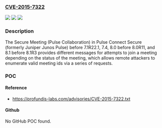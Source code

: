 ### [CVE-2015-7322](https://cve.mitre.org/cgi-bin/cvename.cgi?name=CVE-2015-7322)
![](https://img.shields.io/static/v1?label=Product&message=n%2Fa&color=blue)
![](https://img.shields.io/static/v1?label=Version&message=n%2Fa&color=blue)
![](https://img.shields.io/static/v1?label=Vulnerability&message=n%2Fa&color=brighgreen)

### Description

The Secure Meeting (Pulse Collaboration) in Pulse Connect Secure (formerly Juniper Junos Pulse) before 7.1R22.1, 7.4, 8.0 before 8.0R11, and 8.1 before 8.1R3 provides different messages for attempts to join a meeting depending on the status of the meeting, which allows remote attackers to enumerate valid meeting ids via a series of requests.

### POC

#### Reference
- https://profundis-labs.com/advisories/CVE-2015-7322.txt

#### Github
No GitHub POC found.

